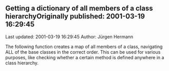 ## Getting a dictionary of all members of a class hierarchyOriginally published: 2001-03-19 16:29:45 
Last updated: 2001-03-19 16:29:45 
Author: Jürgen Hermann 
 
The following function creates a map of all members of a class, navigating ALL of the base classes in the correct order. This can be used for various purposes, like checking whether a certain method is defined anywhere in a class hierarchy.